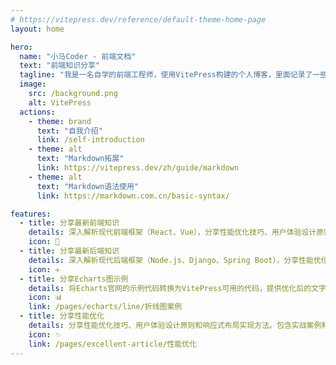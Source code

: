 ```yaml
---
# https://vitepress.dev/reference/default-theme-home-page
layout: home

hero:
  name: "小马Coder - 前端文档"
  text: "前端知识分享"
  tagline: "我是一名自学的前端工程师，使用VitePress构建的个人博客，里面记录了一些自己常用的工具及知识点。"
  image:
    src: /background.png
    alt: VitePress
  actions:
    - theme: brand
      text: "自我介绍"
      link: /self-introduction
    - theme: alt
      text: "Markdown拓展"
      link: https://vitepress.dev/zh/guide/markdown
    - theme: alt
      text: "Markdown语法使用"
      link: https://markdown.com.cn/basic-syntax/

features:
  - title: 分享最新前端知识
    details: 深入解析现代前端框架（React、Vue），分享性能优化技巧、用户体验设计原则和响应式布局实现方法。包含实战案例和代码示例。
    icon: 🚀
  - title: 分享最新后端知识
    details: 深入解析现代后端框架（Node.js、Django、Spring Boot），分享性能优化技巧、用户体验设计原则和响应式布局实现方法。包含实战案例和代码示例。
    icon: ✈️
  - title: 分享Echarts图示例
    details: 将Echarts官网的示例代码转换为VitePress可用的代码，提供优化后的文字内容和详细配置说明，帮助开发者快速实现数据可视化。
    icon: 📊
    link: /pages/echarts/line/折线图案例
  - title: 分享性能优化
    details: 分享性能优化技巧、用户体验设计原则和响应式布局实现方法。包含实战案例和代码示例。
    icon: ✨
    link: /pages/excellent-article/性能优化
---
```


